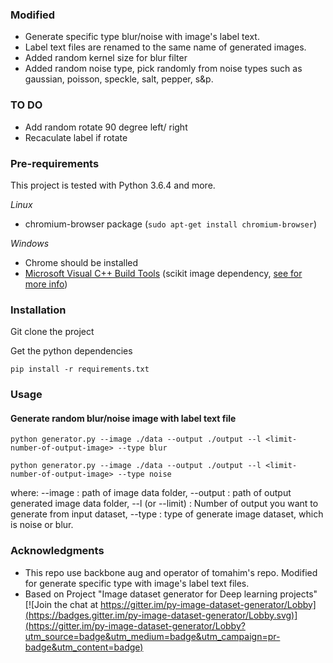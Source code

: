 ### Modified
- Generate specific type blur/noise with image's label text.
- Label text files are renamed to the same name of generated images.
- Added random kernel size for blur filter
- Added random noise type, pick randomly from noise types such as gaussian, poisson, speckle, salt, pepper, s&p.

### TO DO
- Add random rotate 90 degree left/ right
- Recaculate label if rotate

### Pre-requirements

This project is tested with Python 3.6.4 and more.

*Linux*

- chromium-browser package (`sudo apt-get install chromium-browser`)

*Windows*

- Chrome should be installed
- [Microsoft Visual C++ Build Tools](https://www.scivision.co/python-windows-visual-c++-14-required/) (scikit image dependency, [see for more info](https://www.scivision.co/python-windows-visual-c++-14-required/))

### Installation

Git clone the project

Get the python dependencies

```
pip install -r requirements.txt
```

### Usage

#### Generate random blur/noise image with label text file

```
python generator.py --image ./data --output ./output --l <limit-number-of-output-image> --type blur 
```

```
python generator.py --image ./data --output ./output --l <limit-number-of-output-image> --type noise
```
where:
--image <input-data-folder> : path of image data folder,
--output <output-data-folder> : path of output generated image data folder,
--l (or --limit) <number> : Number of output you want to generate from input dataset,
--type : type of generate image dataset, which is noise or blur.

### Acknowledgments
- This repo use backbone aug and operator of tomahim's repo. Modified for generate specific type with image's label text files.
- Based on Project "Image dataset generator for Deep learning projects"
[![Join the chat at https://gitter.im/py-image-dataset-generator/Lobby](https://badges.gitter.im/py-image-dataset-generator/Lobby.svg)](https://gitter.im/py-image-dataset-generator/Lobby?utm_source=badge&utm_medium=badge&utm_campaign=pr-badge&utm_content=badge)
